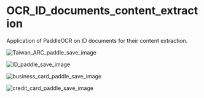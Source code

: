 # OCR_ID_documents_content_extraction

Application of PaddleOCR on ID documents for their content extraction.

![Taiwan_ARC_paddle_save_image](https://user-images.githubusercontent.com/48753146/178197002-c187adf1-0d2e-46ca-989c-00ef1aeff9a4.png)


![ID_paddle_save_image](https://user-images.githubusercontent.com/48753146/178197018-c230f51b-d73e-494c-9547-c34c80fcf4e8.png)


![business_card_paddle_save_image](https://user-images.githubusercontent.com/48753146/178197718-320d5d1e-6b66-4119-9b2a-6c00389517c6.png)


![credit_card_paddle_save_image](https://user-images.githubusercontent.com/48753146/178197015-9d397dc4-bc2f-4f9a-8759-7a3a312cd4a2.png)

